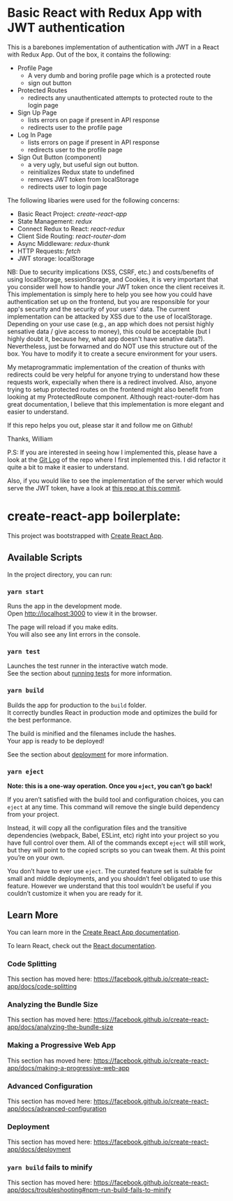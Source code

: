 # Basic React with Redux App with JWT authentication

This is a barebones implementation of authentication with JWT in a React with Redux App.
Out of the box, it contains the following:

- Profile Page
  * A very dumb and boring profile page which is a protected route
  * sign out button
- Protected Routes
  * redirects any unauthenticated attempts to protected route to the login page
- Sign Up Page
  * lists errors on page if present in API response
  * redirects user to the profile page
- Log In Page
  * lists errors on page if present in API response
  * redirects user to the profile page
- Sign Out Button (component)
  * a very ugly, but useful sign out button.
  * reinitializes Redux state to undefined
  * removes JWT token from localStorage
  * redirects user to login page

The following libaries were used for the following concerns:

- Basic React Project: _create-react-app_
- State Management: _redux_
- Connect Redux to React: _react-redux_
- Client Side Routing: _react-router-dom_
- Async Middleware: _redux-thunk_
- HTTP Requests: _fetch_
- JWT storage: localStorage

NB: Due to security implications (XSS, CSRF, etc.) and costs/benefits of using localStorage, sessionStorage, and Cookies, it is very important that you consider well how to handle your JWT token once the client receives it. This implementation is simply here to help you see how you could have authentication set up on the frontend, but you are responsible for your app's security and the security of your users' data. The current implementation can be attacked by XSS due to the use of localStorage. Depending on your use case (e.g., an app which does not persist highly sensative data / give access to money), this could be acceptable (but I highly doubt it, because hey, what app doesn't have senative data?). Nevertheless, just be forwarned and do NOT use this structure out of the box. You have to modify it to create a secure environment for your users.

My metaprogrammatic implementation of the creation of thunks with redirects could be very helpful for anyone trying to understand how these requests work, expecially when there is a redirect involved.
Also, anyone trying to setup protected routes on the frontend might also benefit from looking at my ProtectedRoute component. Although react-router-dom has great documentation, I believe that this implementation is more elegant and easier to understand.

If this repo helps you out, please star it and follow me on Github!

Thanks,
William

P.S: If you are interested in seeing how I implemented this, please have a look at the [Git Log](https://github.com/WilliamBarela/zentzu-frontend/commits/19d6ca822e79fe611e36142c1fce3ee5808fd8d7) of the repo where I first implemented this.
I did refactor it quite a bit to make it easier to understand.

Also, if you would like to see the implementation of the server which would serve the JWT token, have a look at [this repo at this commit](https://github.com/WilliamBarela/zentzu-backend/tree/b7754c1c19953d32c5ae6b73c8019b8eda02600c).

# create-react-app boilerplate:

This project was bootstrapped with [Create React App](https://github.com/facebook/create-react-app).

## Available Scripts

In the project directory, you can run:

### `yarn start`

Runs the app in the development mode.<br />
Open [http://localhost:3000](http://localhost:3000) to view it in the browser.

The page will reload if you make edits.<br />
You will also see any lint errors in the console.

### `yarn test`

Launches the test runner in the interactive watch mode.<br />
See the section about [running tests](https://facebook.github.io/create-react-app/docs/running-tests) for more information.

### `yarn build`

Builds the app for production to the `build` folder.<br />
It correctly bundles React in production mode and optimizes the build for the best performance.

The build is minified and the filenames include the hashes.<br />
Your app is ready to be deployed!

See the section about [deployment](https://facebook.github.io/create-react-app/docs/deployment) for more information.

### `yarn eject`

**Note: this is a one-way operation. Once you `eject`, you can’t go back!**

If you aren’t satisfied with the build tool and configuration choices, you can `eject` at any time. This command will remove the single build dependency from your project.

Instead, it will copy all the configuration files and the transitive dependencies (webpack, Babel, ESLint, etc) right into your project so you have full control over them. All of the commands except `eject` will still work, but they will point to the copied scripts so you can tweak them. At this point you’re on your own.

You don’t have to ever use `eject`. The curated feature set is suitable for small and middle deployments, and you shouldn’t feel obligated to use this feature. However we understand that this tool wouldn’t be useful if you couldn’t customize it when you are ready for it.

## Learn More

You can learn more in the [Create React App documentation](https://facebook.github.io/create-react-app/docs/getting-started).

To learn React, check out the [React documentation](https://reactjs.org/).

### Code Splitting

This section has moved here: https://facebook.github.io/create-react-app/docs/code-splitting

### Analyzing the Bundle Size

This section has moved here: https://facebook.github.io/create-react-app/docs/analyzing-the-bundle-size

### Making a Progressive Web App

This section has moved here: https://facebook.github.io/create-react-app/docs/making-a-progressive-web-app

### Advanced Configuration

This section has moved here: https://facebook.github.io/create-react-app/docs/advanced-configuration

### Deployment

This section has moved here: https://facebook.github.io/create-react-app/docs/deployment

### `yarn build` fails to minify

This section has moved here: https://facebook.github.io/create-react-app/docs/troubleshooting#npm-run-build-fails-to-minify
